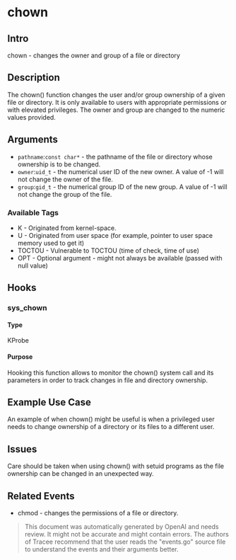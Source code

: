 
# chown

## Intro
chown - changes the owner and group of a file or directory

## Description
The chown() function changes the user and/or group ownership of a given file or directory. It is only available to users with appropriate permissions or with elevated privileges. The owner and group are changed to the numeric values provided.

## Arguments
* `pathname`:`const char*` - the pathname of the file or directory whose ownership is to be changed.
* `owner`:`uid_t` - the numerical user ID of the new owner. A value of -1 will not change the owner of the file.
* `group`:`gid_t` - the numerical group ID of the new group. A value of -1 will not change the group of the file.

### Available Tags
* K - Originated from kernel-space.
* U - Originated from user space (for example, pointer to user space memory used to get it)
* TOCTOU - Vulnerable to TOCTOU (time of check, time of use)
* OPT - Optional argument - might not always be available (passed with null value)

## Hooks
### sys_chown
#### Type
KProbe
#### Purpose
Hooking this function allows to monitor the chown() system call and its parameters in order to track changes in file and directory ownership.

## Example Use Case
An example of when chown() might be useful is when a privileged user needs to change ownership of a directory or its files to a different user.

## Issues
Care should be taken when using chown() with setuid programs as the file ownership can be changed in an unexpected way.

## Related Events
* chmod - changes the permissions of a file or directory.

> This document was automatically generated by OpenAI and needs review. It might
> not be accurate and might contain errors. The authors of Tracee recommend that
> the user reads the "events.go" source file to understand the events and their
> arguments better.
